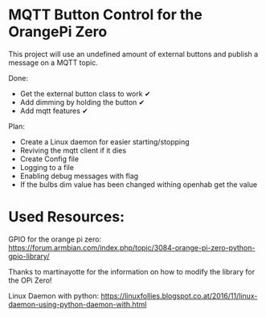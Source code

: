 # MQTT Button Control for the OrangePi Zero

This project will use an undefined amount of external buttons and publish a message on a MQTT topic.

Done:
* Get the external button class to work ✔
* Add dimming by holding the button ✔
* Add mqtt features ✔

Plan:
* Create a Linux daemon for easier starting/stopping
* Reviving the mqtt client if it dies
* Create Config file
* Logging to a file
* Enabling debug messages with flag
* If the bulbs dim value has been changed withing openhab get the value 

# Used Resources:

GPIO for the orange pi zero:  
https://forum.armbian.com/index.php/topic/3084-orange-pi-zero-python-gpio-library/  

Thanks to martinayotte for the information on how to modify the library for the OPi Zero!  

Linux Daemon with python: 
https://linuxfollies.blogspot.co.at/2016/11/linux-daemon-using-python-daemon-with.html
